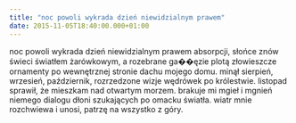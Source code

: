 ```yaml
---
title: "noc powoli wykrada dzień niewidzialnym prawem"
date: 2015-11-05T18:40:00.000+01:00
---
```

noc powoli wykrada dzień niewidzialnym prawem absorpcji, słońce znów świeci światłem żarówkowym, a rozebrane ga��ęzie plotą złowieszcze ornamenty po wewnętrznej stronie dachu mojego domu. minął sierpień, wrzesień, październik, rozrzedzone wizje wędrówek po królestwie. listopad sprawił, że mieszkam nad otwartym morzem. brakuje mi mgieł i mgnień niemego dialogu dłoni szukających po omacku światła. wiatr mnie rozchwiewa i unosi, patrzę na wszystko z góry.
